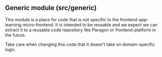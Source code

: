 ## Generic module (src/generic)

This module is a place for code that is not specific to the frontend-app-learning micro-frontend.  It is intended to be reusable and we expect we can extract it to a reusable code repository like Paragon or frontend-platform in the future.

Take care when changing this code that it doesn't take on domain-specific logic.
